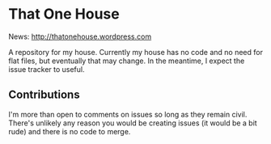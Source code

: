 That One House
============

News: http://thatonehouse.wordpress.com

A repository for my house. Currently my house has no code and no need for flat files, but eventually that may change. In the meantime, I expect the issue tracker to useful.

## Contributions
I'm more than open to comments on issues so long as they remain civil. There's unlikely any reason you would be creating issues (it would be a bit rude) and there is no code to merge.

